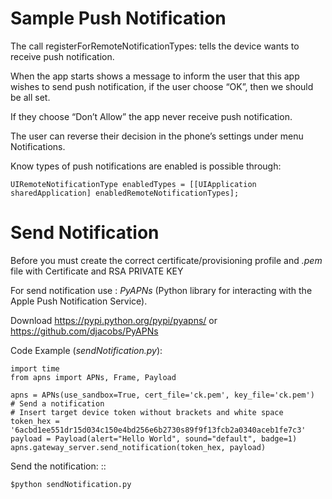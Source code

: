 # Sample Push Notification

The call registerForRemoteNotificationTypes: tells the device wants to receive push notification.

When the app starts shows a message to inform the user that this app wishes to send push notification, if the user choose “OK”, then we should be all set.

If they choose “Don’t Allow” the app never receive push notification.

The user can reverse their decision in the phone’s settings under menu Notifications.

Know types of push notifications are enabled is possible through:

```UIRemoteNotificationType enabledTypes = [[UIApplication sharedApplication] enabledRemoteNotificationTypes];```

# Send Notification

Before you must create the correct certificate/provisioning profile and *.pem* file with Certificate and RSA PRIVATE KEY

For send notification use : *PyAPNs* (Python library for interacting with the Apple Push Notification Service).

Download https://pypi.python.org/pypi/pyapns/ or https://github.com/djacobs/PyAPNs

Code Example (*sendNotification.py*):

	import time
	from apns import APNs, Frame, Payload

	apns = APNs(use_sandbox=True, cert_file='ck.pem', key_file='ck.pem')
	# Send a notification
	# Insert target device token without brackets and white space
	token_hex = '6acbd1ee551dr15d034c150e4bd256e6b2730s89f9f13fcb2a0340aceb1fe7c3'
	payload = Payload(alert="Hello World", sound="default", badge=1)
	apns.gateway_server.send_notification(token_hex, payload)

Send the notification: ::

	$python sendNotification.py
